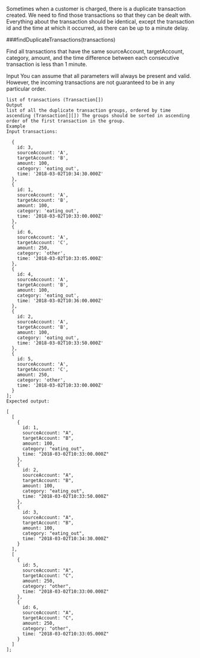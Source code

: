 Sometimes when a customer is charged, there is a duplicate transaction created. We need to find those transactions so that they can be dealt with. Everything about the transaction should be identical, except the transaction id and the time at which it occurred, as there can be up to a minute delay.

###findDuplicateTransactions(transactions)

Find all transactions that have the same sourceAccount, targetAccount, category, amount, and the time difference between each consecutive transaction is less than 1 minute.

Input
You can assume that all parameters will always be present and valid. However, the incoming transactions are not guaranteed to be in any particular order.

```
list of transactions (Transaction[])
Output
list of all the duplicate transaction groups, ordered by time ascending (Transaction[][]) The groups should be sorted in ascending order of the first transaction in the group.
Example
Input transactions:
```

```[
  {
    id: 3,
    sourceAccount: 'A',
    targetAccount: 'B',
    amount: 100,
    category: 'eating_out',
    time: '2018-03-02T10:34:30.000Z'
  },
  {
    id: 1,
    sourceAccount: 'A',
    targetAccount: 'B',
    amount: 100,
    category: 'eating_out',
    time: '2018-03-02T10:33:00.000Z'
  },
  {
    id: 6,
    sourceAccount: 'A',
    targetAccount: 'C',
    amount: 250,
    category: 'other',
    time: '2018-03-02T10:33:05.000Z'
  },
  {
    id: 4,
    sourceAccount: 'A',
    targetAccount: 'B',
    amount: 100,
    category: 'eating_out',
    time: '2018-03-02T10:36:00.000Z'
  },
  {
    id: 2,
    sourceAccount: 'A',
    targetAccount: 'B',
    amount: 100,
    category: 'eating_out',
    time: '2018-03-02T10:33:50.000Z'
  },
  {
    id: 5,
    sourceAccount: 'A',
    targetAccount: 'C',
    amount: 250,
    category: 'other',
    time: '2018-03-02T10:33:00.000Z'
  }
];
Expected output:

[
  [
    {
      id: 1,
      sourceAccount: "A",
      targetAccount: "B",
      amount: 100,
      category: "eating_out",
      time: "2018-03-02T10:33:00.000Z"
    },
    {
      id: 2,
      sourceAccount: "A",
      targetAccount: "B",
      amount: 100,
      category: "eating_out",
      time: "2018-03-02T10:33:50.000Z"
    },
    {
      id: 3,
      sourceAccount: "A",
      targetAccount: "B",
      amount: 100,
      category: "eating_out",
      time: "2018-03-02T10:34:30.000Z"
    }
  ],
  [
    {
      id: 5,
      sourceAccount: "A",
      targetAccount: "C",
      amount: 250,
      category: "other",
      time: "2018-03-02T10:33:00.000Z"
    },
    {
      id: 6,
      sourceAccount: "A",
      targetAccount: "C",
      amount: 250,
      category: "other",
      time: "2018-03-02T10:33:05.000Z"
    }
  ]
];
```
